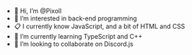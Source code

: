 - 👋 Hi, I’m @Pixoll
- 👀 I’m interested in back-end programming
- 📋 I currently know JavaScript, and a bit of HTML and CSS
- 🌱 I’m currently learning TypeScript and C++
- 💞️ I’m looking to collaborate on Discord.js

<!---
Pixoll/Pixoll is a ✨ special ✨ repository because its `README.md` (this file) appears on your GitHub profile.
You can click the Preview link to take a look at your changes.
--->
